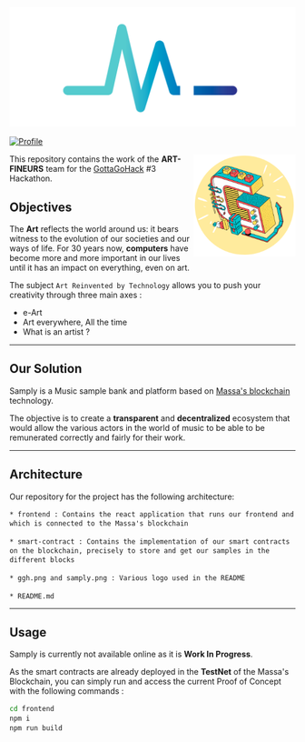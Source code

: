 <img src="https://github.com/Art-Finers/GGH-3/blob/main/samply.png" alt="Samply">

 [![Profile][title-img]][profile]

[title-img]:https://img.shields.io/badge/-ART--FINEURS-yellow
[profile]:https://github.com/Art-Finers


<img src="https://github.com/Art-Finers/GGH-3/blob/main/ggh.png" align="right" alt="GGH" width="180" height="180">

This repository contains the work of the **ART-FINEURS** team for the [GottaGoHack](https://www.gottagohack.fr/) #3 Hackathon.


## Objectives

The **Art** reflects the world around us: it bears witness to the evolution of our societies and our ways of life. For 30 years now, **computers** have become more and more important in our lives until it has an impact on everything, even on art. 

The subject `Art Reinvented by Technology` allows you to push your creativity through three main axes :

* e-Art
* Art everywhere, All the time
* What is an artist ?

---

## Our Solution

Samply is a Music sample bank and platform based on [Massa's blockchain](https://massa.net/) technology.

The objective is to create a **transparent** and **decentralized** ecosystem that would allow the various actors in the world of music to be able to be remunerated correctly and fairly for their work.

---

## Architecture

Our repository for the project has the following architecture:

```
* frontend : Contains the react application that runs our frontend and which is connected to the Massa's blockchain

* smart-contract : Contains the implementation of our smart contracts on the blockchain, precisely to store and get our samples in the different blocks

* ggh.png and samply.png : Various logo used in the README

* README.md
```

---

## Usage

Samply is currently not available online as it is **Work In Progress**. 

As the smart contracts are already deployed in the **TestNet** of the Massa's Blockchain, you can simply run and access the current Proof of Concept with the following commands :

```bash
cd frontend
npm i
npm run build
```